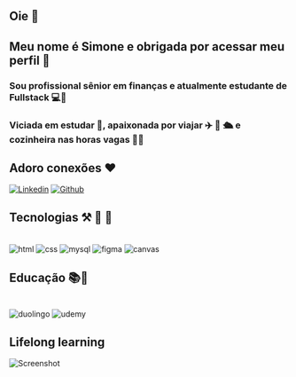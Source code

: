 ## Oie 👋

## Meu nome é Simone e obrigada por acessar meu perfil 🤩

### Sou profissional sênior em finanças e atualmente estudante de Fullstack 💻💾

### Viciada em estudar 📖, apaixonada por viajar ✈️ 🚢 🛳️ e cozinheira nas horas vagas 👩‍🍳

## Adoro conexões ❤️ 
[![Linkedin](https://img.shields.io/badge/LinkedIn-0077B5?style=for-the-badge&logo=linkedin&logoColor=white)](https://www.linkedin.com/in/simone-lorenzini-lima-financeiro/)
[![Github](https://img.shields.io/badge/GitHub-100000?style=for-the-badge&logo=github&logoColor=white)](https://github.com/SLorenziniLima/SLorenziniLima](https://github.com/SLorenziniLima/SLorenziniLima)/)

## Tecnologias ⚒️ 🧰  🧮

<div style="display: inline_block"><br/>
  <img align="center" alt= "html" src="https://img.shields.io/badge/HTML5-E34F26?style=for-the-badge&logo=html5&logoColor=white"/>
  <img align="center" alt= "css" src="https://img.shields.io/badge/CSS3-1572B6?style=for-the-badge&logo=css3&logoColor=white"/>
  <img align="center" alt= "mysql" src="https://img.shields.io/badge/MySQL-005C84?style=for-the-badge&logo=mysql&logoColor=white"/>
  <img align="center" alt= "figma" src="https://img.shields.io/badge/Figma-F24E1E?style=for-the-badge&logo=figma&logoColor=white"/>
  <img align="center" alt= "canvas" src="https://img.shields.io/badge/Canva-%2300C4CC.svg?&style=for-the-badge&logo=Canva&logoColor=white"/>
  </div>

## Educação 📚📓 

<div style="display: inline_block"><br/>
<img align="center" alt= "duolingo"src="https://img.shields.io/badge/Duolingo-58CC02?style=for-the-badge&logo=Duolingo&logoColor=white"/>
<img align="center" alt= "udemy"src="https://img.shields.io/badge/Udemy-EC5252?style=for-the-badge&logo=Udemy&logoColor=white"/>
 </div>
 
 ## Lifelong learning 
![Screenshot](https://st.depositphotos.com/2379655/57211/v/600/depositphotos_572115598-stock-illustration-senior-woman-using-a-laptop.jpg)

